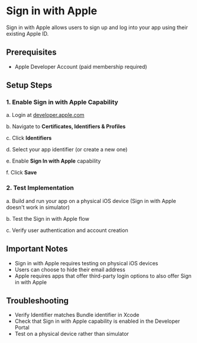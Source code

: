 # Sign in with Apple

Sign in with Apple allows users to sign up and log into your app using their existing Apple ID.

## Prerequisites

- Apple Developer Account (paid membership required)

## Setup Steps

### 1. Enable Sign in with Apple Capability

a. Login at [developer.apple.com](https://developer.apple.com)

b. Navigate to **Certificates, Identifiers & Profiles**

c. Click **Identifiers**

d. Select your app identifier (or create a new one)

e. Enable **Sign In with Apple** capability

f. Click **Save**

### 2. Test Implementation

a. Build and run your app on a physical iOS device (Sign in with Apple doesn't work in simulator)

b. Test the Sign in with Apple flow

c. Verify user authentication and account creation

## Important Notes

- Sign in with Apple requires testing on physical iOS devices
- Users can choose to hide their email address
- Apple requires apps that offer third-party login options to also offer Sign in with Apple

## Troubleshooting

- Verify Identifier matches Bundle identifier in Xcode
- Check that Sign in with Apple capability is enabled in the Developer Portal
- Test on a physical device rather than simulator
